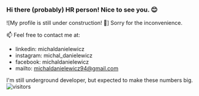 ### Hi there (probably) HR person! Nice to see you. 😊 
![My profile is still under construction! 🔧]
  Sorry for the inconvenience.

📫 Feel free to contact me at: 

- linkedin: michaldanielewicz
- instagram: michal_danielewicz
- facebook: michaldanieIewicz
- mailto: michaldanielewicz94@gmail.com

I'm still underground developer, but expected to make these numbers big.
![visitors](https://visitor-badge.glitch.me/badge?page_id=michaldanielewicz.visitor-badge)
